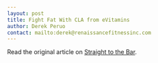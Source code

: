 ```yaml
---
layout: post
title: Fight Fat With CLA from eVitamins
author: Derek Peruo
contact: mailto:derek@renaissancefitnessinc.com
---
```

Read the original article on [Straight to the Bar][].

[Straight to the Bar]: http://straighttothebar.com/articles/2012/08/fight_fat_with_cla_from_evitamins/


